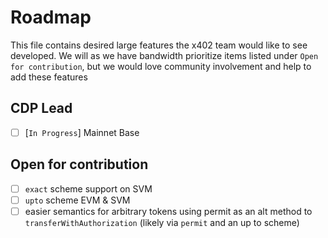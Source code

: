 # Roadmap

This file contains desired large features the x402 team would like to see developed. We will as we have bandwidth prioritize items listed under `Open for contribution`, but we would love community involvement and help to add these features

## CDP Lead

- [ ] [`In Progress`] Mainnet Base

## Open for contribution

- [ ] `exact` scheme support on SVM
- [ ] `upto` scheme EVM & SVM
- [ ] easier semantics for arbitrary tokens using permit as an alt method to `transferWithAuthorization` (likely via `permit` and an up to scheme)

